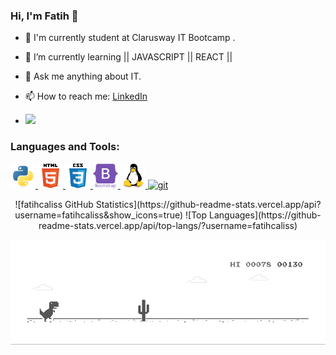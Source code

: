 ### Hi, I'm Fatih 👋



- 🔭 I'm currently student at Clarusway IT Bootcamp .
- 🌱 I’m currently learning || JAVASCRIPT || REACT ||
- 💬 Ask me anything about IT.
- 📫 How to reach me: [LinkedIn](https://www.linkedin.com/in/fatih-%C3%A7al%C4%B1%C5%9F-436a92224/)

- ![](https://komarev.com/ghpvc/?username=fatihcaliss&blue)

### Languages and Tools:

<p align="left"><a href="https://www.python.org" target="_blank"> <img src="https://raw.githubusercontent.com/devicons/devicon/master/icons/python/python-original.svg" alt="python" width="40" height="40"/> </a> <a href="https://www.w3.org/html/" target="_blank"> <img src="https://raw.githubusercontent.com/devicons/devicon/master/icons/html5/html5-original-wordmark.svg" alt="html5" width="40" height="40"/> </a>  <a href="https://www.w3schools.com/css/" target="_blank"> <img src="https://raw.githubusercontent.com/devicons/devicon/master/icons/css3/css3-original-wordmark.svg" alt="css3" width="40" height="40"/> </a><a href="https://getbootstrap.com" target="_blank"> <img src="https://raw.githubusercontent.com/devicons/devicon/master/icons/bootstrap/bootstrap-plain-wordmark.svg" alt="bootstrap" width="40" height="40"/> </a>  <a href="https://www.linux.org/" target="_blank"> <img src="https://raw.githubusercontent.com/devicons/devicon/master/icons/linux/linux-original.svg" alt="linux" width="40" height="40"/> </a> <a href="https://git-scm.com/" target="_blank"> <img src="https://www.vectorlogo.zone/logos/git-scm/git-scm-icon.svg" alt="git" width="40" height="40"/> </a>   </p>
<div align=center>
![fatihcaliss GitHub Statistics](https://github-readme-stats.vercel.app/api?username=fatihcaliss&show_icons=true)  ![Top Languages](https://github-readme-stats.vercel.app/api/top-langs/?username=fatihcaliss)</div>


![Dino](https://raw.githubusercontent.com/praveenscience/praveenscience/master/dino.gif)
